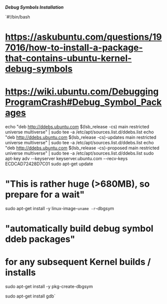 ___Debug Symbols Installation___

`#!/bin/bash
#
# https://askubuntu.com/questions/197016/how-to-install-a-package-that-contains-ubuntu-kernel-debug-symbols
# https://wiki.ubuntu.com/DebuggingProgramCrash#Debug_Symbol_Packages

echo "deb http://ddebs.ubuntu.com $(lsb_release -cs) main restricted universe multiverse" | sudo tee -a /etc/apt/sources.list.d/ddebs.list
echo "deb http://ddebs.ubuntu.com $(lsb_release -cs)-updates main restricted universe multiverse" | sudo tee -a /etc/apt/sources.list.d/ddebs.list
echo "deb http://ddebs.ubuntu.com $(lsb_release -cs)-proposed main restricted universe multiverse" | sudo tee -a /etc/apt/sources.list.d/ddebs.list
sudo apt-key adv --keyserver keyserver.ubuntu.com --recv-keys ECDCAD72428D7C01
sudo apt-get update

# "This is rather huge (>680MB), so prepare for a wait"
sudo apt-get install -y linux-image-`uname -r`-dbgsym

# "automatically build debug symbol ddeb packages"
#   for any subsequent Kernel builds / installs
sudo apt-get install -y pkg-create-dbgsym

sudo apt-get install gdb`
